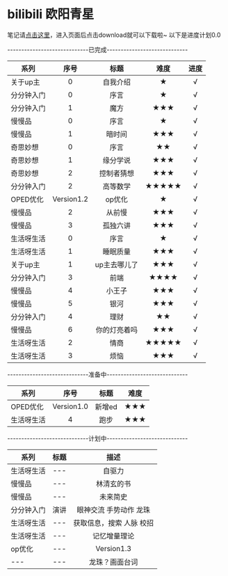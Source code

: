 
# bilibili 欧阳青星

笔记请[点击这里](https://github.com/Ouyangqingxing/up/tree/master/resources/images/notes)，进入页面后点击download就可以下载啦~
以下是进度计划0.0

-----------------------------已完成-----------------------------

| 系列       |  序号          |  标题           |   难度          |     进度               |
| -----      |  :----:       |   :----:       |   :----:        |         :----:         |
| 关于up主   |       0        |   自我介绍    |   ★         |           √         |
| 分分钟入门  |   0            |序言           |   ★         |           √         |
| 分分钟入门  |  1             | 魔方          |   ★★★      |           √         |
| 慢慢品     |  0              | 序言         |   ★         |           √         |
| 慢慢品      |   1              |暗时间        |   ★★★         |           √         |
| 奇思妙想    |  0              | 序言         |   ★★         |           √         |
| 奇思妙想    |   1            |缘分学说        |   ★★★         |           √         |
| 奇思妙想    |   2            |控制者猜想      |   ★★★         |           √         |
| 分分钟入门  | 2              |  高等数学      |   ★★★★★         |           √         |
| OPED优化   |   Version1.2   |op优化        |    ★         |           √         |
| 慢慢品      |  2                | 从前慢     |   ★★★         |           √         |
| 慢慢品      |  3             | 孤独六讲        |   ★★★         |           √         |
| 生活呀生活  |  0             | 序言       |   ★         |           √         |
| 生活呀生活  |  1             | 睡眠质量       |   ★★★         |           √         |
| 关于up主    |  1             | up主去哪儿了       |   ★★★         |           √         |
| 分分钟入门  |  3             | 前端        |   ★★★★         |           √         |  
| 慢慢品      |  4             | 小王子        |   ★★★         |           √         |  
| 慢慢品      |  5             | 银河        |   ★★★         |           √         |  
| 分分钟入门  |  4             | 理财        |   ★★         |           √         |  
| 慢慢品      | 6            | 你的灯亮着吗        |   ★★★        |           √         |  
| 生活呀生活  |  2            | 情商        |   ★★★★★         |           √         |  
| 生活呀生活  |  3             | 烦恼        |   ★★★         |           √         |  

-----------------------------准备中-----------------------------

| 系列       |  序号          |  标题           |   难度          |   
| -----      |  :----:       |   :----:       |   :----:        |    
| OPED优化   |   Version1.0   |   新增ed    |   ★★★         |  
| 生活呀生活   |       4        |   跑步    |   ★★★         |  

-----------------------------计划中-----------------------------

| 系列       |   标题           |   描述          |   
| -----      |   :----:       |   :----:        |    
| 生活呀生活   |    ---     |   自驱力        |  
| 慢慢品   |   ---   |   林清玄的书         |  
| 慢慢品   |   ---   |   未来简史         |  
| 分分钟入门   |   演讲   |   眼神交流 手势动作 龙珠         |  
| 生活呀生活   |   ---   |   获取信息，搜索 人脉 校招        |  
| 生活呀生活   |   ---   |   记忆增量理论         |  
| op优化   |   ---   |   Version1.3         |  
| ---   |   ---   |   龙珠？画面台词        |  




